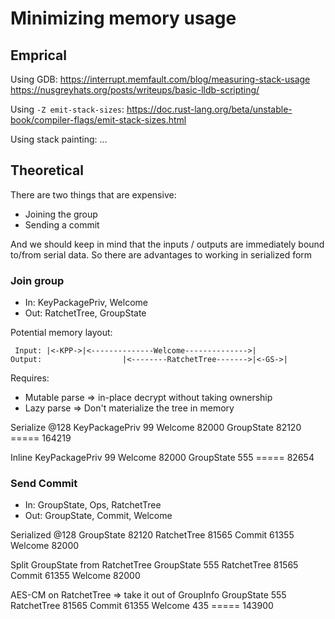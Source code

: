 # Minimizing memory usage

## Emprical

Using GDB:
https://interrupt.memfault.com/blog/measuring-stack-usage
https://nusgreyhats.org/posts/writeups/basic-lldb-scripting/

Using `-Z emit-stack-sizes`:
https://doc.rust-lang.org/beta/unstable-book/compiler-flags/emit-stack-sizes.html

Using stack painting:
...


## Theoretical

There are two things that are expensive:

* Joining the group
* Sending a commit

And we should keep in mind that the inputs / outputs are immediately bound
to/from serial data.  So there are advantages to working in serialized form


### Join group

* In: KeyPackagePriv, Welcome
* Out: RatchetTree, GroupState

Potential memory layout:

```
 Input: |<-KPP->|<--------------Welcome-------------->|
Output:                  |<--------RatchetTree------->|<-GS->|  
```

Requires:
* Mutable parse => in-place decrypt without taking ownership
* Lazy parse => Don't materialize the tree in memory

Serialize @128
KeyPackagePriv     99
Welcome         82000
GroupState      82120
                =====
               164219

Inline
KeyPackagePriv     99
Welcome         82000
GroupState        555
                =====
                82654


### Send Commit

* In: GroupState, Ops, RatchetTree
* Out: GroupState, Commit, Welcome

Serialized @128
GroupState      82120
  RatchetTree   81565
Commit          61355
Welcome         82000

Split GroupState from RatchetTree
GroupState        555
RatchetTree     81565
Commit          61355
Welcome         82000

AES-CM on RatchetTree => take it out of GroupInfo
GroupState        555
RatchetTree     81565
Commit          61355
Welcome           435
                =====
               143900
